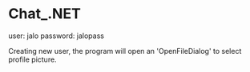 # Chat_.NET

user: jalo
password: jalopass

Creating new user, the program will open an 'OpenFileDialog' to select profile picture.
